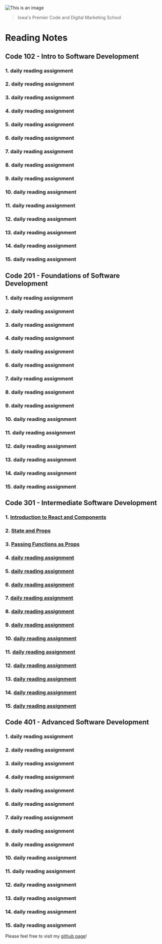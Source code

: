 ![This is an image](https://www.deltavcodeschool.com/wp-content/uploads/deltav-logo.jpg)
> Iowa's Premier Code and Digital Marketing School

# Reading Notes

## **Code 102 - Intro to Software Development**

### 1. daily reading assignment
### 2. daily reading assignment
### 3. daily reading assignment
### 4. daily reading assignment
### 5. daily reading assignment
### 6. daily reading assignment
### 7. daily reading assignment
### 8. daily reading assignment
### 9. daily reading assignment
### 10. daily reading assignment
### 11. daily reading assignment
### 12. daily reading assignment
### 13. daily reading assignment
### 14. daily reading assignment
### 15. daily reading assignment


## **Code 201 - Foundations of Software Development**

### 1. daily reading assignment
### 2. daily reading assignment
### 3. daily reading assignment
### 4. daily reading assignment
### 5. daily reading assignment
### 6. daily reading assignment
### 7. daily reading assignment
### 8. daily reading assignment
### 9. daily reading assignment
### 10. daily reading assignment
### 11. daily reading assignment
### 12. daily reading assignment
### 13. daily reading assignment
### 14. daily reading assignment
### 15. daily reading assignment


## **Code 301 - Intermediate Software Development**

### 1. [Introduction to React and Components](/Introduction-to-React-and-Components.md)
### 2. [State and Props](/301-2-state-and-props.md)
### 3. [Passing Functions as Props](/301-3.md)
### 4. [daily reading assignment](/301-4.md)
### 5. [daily reading assignment](/301-5.md)
### 6. [daily reading assignment](/301-6.md)
### 7. [daily reading assignment](/301-7.md)
### 8. [daily reading assignment](/301-8.md)
### 9. [daily reading assignment](/301-9.md)
### 10. [daily reading assignment](/301-10.md)
### 11. [daily reading assignment](/301-11.md)
### 12. [daily reading assignment](/301-12.md)
### 13. [daily reading assignment](/301-13.md)
### 14. [daily reading assignment](/301-14.md)
### 15. [daily reading assignment](/301-15.md)


## **Code 401 - Advanced Software Development**

### 1. daily reading assignment
### 2. daily reading assignment
### 3. daily reading assignment
### 4. daily reading assignment
### 5. daily reading assignment
### 6. daily reading assignment
### 7. daily reading assignment
### 8. daily reading assignment
### 9. daily reading assignment
### 10. daily reading assignment
### 11. daily reading assignment
### 12. daily reading assignment
### 13. daily reading assignment
### 14. daily reading assignment
### 15. daily reading assignment


Please feel free to visit my [github page](https://github.com/Chris-Vander-Linden)!
<!-- This content will not appear in the rendered Markdown -->
